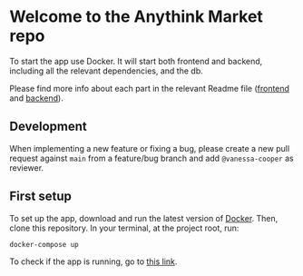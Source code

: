 # Welcome to the Anythink Market repo

To start the app use Docker. It will start both frontend and backend, including all the relevant dependencies, and the db.

Please find more info about each part in the relevant Readme file ([frontend](frontend/readme.md) and [backend](backend/README.md)).

## Development

When implementing a new feature or fixing a bug, please create a new pull request against `main` from a feature/bug branch and add `@vanessa-cooper` as reviewer.

## First setup

To set up the app, download and run the latest version of [Docker](https://www.docker.com). Then, clone this repository. In your terminal, at the project root, run:
```
docker-compose up
```
To check if the app is running, go to [this link](http://localhost:3000/api/ping).
